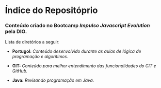 ﻿# Índice do Repositóprio
 
### Conteúdo criado no Bootcamp _Impulso Javascript Evolution_ pela DIO.

Lista de diretórios a seguir:



* **Portugol:** 
	*Conteúdo desenvolvido durante as aulas de lógica de programação e algorítimos.*
	>
* **GIT:** 
	*Conteúdo para melhor entendimento das funcionalidades do GIT e GitHub.*
	>
* **Java:**
	*Revisando programação em Java.*